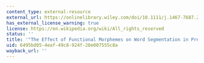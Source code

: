 ```yaml
---
content_type: external-resource
external_url: https://onlinelibrary.wiley.com/doi/10.1111/j.1467-7687.2008.00685.x
has_external_license_warning: true
license: https://en.wikipedia.org/wiki/All_rights_reserved
status: ''
title: '"The Effect of Functional Morphemes on Word Segmentation in Preverbal Infants."'
uid: 6495bd05-4eaf-49c8-924f-28e007555c8a
wayback_url: ''
---
```

